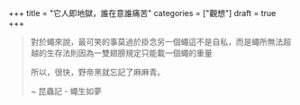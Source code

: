 +++
title = "它人即地獄，誰在意誰痛苦"
categories = ["觀想"]
draft = true
+++

> 對於蠅來說，最可笑的事莫過於掛念另一個蠅這不是自私，而是蠅所無法超越的生存法則因為一雙翅膀規定只能載一個蠅的重量
>
> 所以，很快，野帝黑就忘記了麻麻青。
>
> ~ 昆蟲記 - 蠅生如夢
